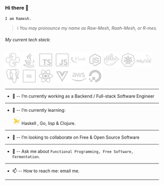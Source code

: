 ### Hi there 🦚

`I am Ramesh.`
>ℹ _You may pronounce my name as Raw-Mesh, Raah-Mesh, or R-mes._

###### My current tech stack: 

![Python](icons/python.png) 
![Java](icons/java.png) 
![Java](icons/typescript.png) 
![Java](icons/js.png)
![Java](icons/flask.png) 
![Java](icons/node.png) 
![Java](icons/docker.png) 
![Java](icons/kube.png) 
![Java](icons/mysql.png) 
![Java](icons/postgres.png)
![Java](icons/sql.png)
![Java](icons/react.png)
![Java](icons/vue.png)
![Java](icons/aws.png)
![Java](icons/digitalocean.png)

[comment]: <> (![Java]&#40;icons/console.png&#41;)

[comment]: <> (![Java]&#40;icons/github.png&#41;)

[comment]: <> (![Java]&#40;icons/bitbucket.png&#41;)

---
- 🔭 -- I’m currently working as a Backend / Full-stack Software Engineer
---
- 🌱 -- I’m currently learning:
  
  ![Haskell](icons/haskell.png) Haskell , Go, lisp & Clojure.
---
- 👯 -- I’m looking to collaborate on Free & Open Source Software
---
- 💬 -- Ask me about `Functional Programming, Free Software, Fermentation`.
---  
- 📫 -- How to reach me: email me.
---

